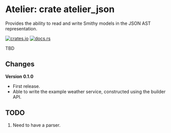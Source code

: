 # Atelier: crate atelier_json

Provides the ability to read and write Smithy models in the JSON AST representation.

[![crates.io](https://img.shields.io/crates/v/atelier_json.svg)](https://crates.io/crates/atelier_json)
[![docs.rs](https://docs.rs/atelier_json/badge.svg)](https://docs.rs/atelier_json)

TBD

## Changes

**Version 0.1.0**

* First release.
* Able to write the example weather service, constructed using the builder API.

## TODO

1. Need to have a parser.
